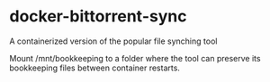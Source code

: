 # docker-bittorrent-sync
A containerized version of the popular file synching tool

Mount /mnt/bookkeeping to a folder where the tool can preserve its bookkeeping files between container restarts.


